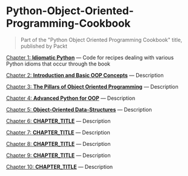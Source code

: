 # Python-Object-Oriented-Programming-Cookbook

> Part of the "Python Object Oriented Programming Cookbook" title, 
> published by Packt

[Chapter 1: **Idiomatic Python**](Chapter01/README.md) — 
Code for recipes dealing with various Python idioms that occur 
through the book

[Chapter 2: **Introduction and Basic OOP Concepts**](Chapter02/README.md) — 
Description

[Chapter 3: **The Pillars of Object Oriented Programming**](Chapter03/README.md) — 
Description

[Chapter 4: **Advanced Python for OOP**](Chapter04/README.md) — 
Description

[Chapter 5: **Object-Oriented Data-Structures**](Chapter05/README.md) — 
Description

[Chapter 6: **CHAPTER_TITLE**](Chapter06/README.md) — 
Description

[Chapter 7: **CHAPTER_TITLE**](Chapter07/README.md) — 
Description

[Chapter 8: **CHAPTER_TITLE**](Chapter08/README.md) — 
Description

[Chapter 9: **CHAPTER_TITLE**](Chapter09/README.md) — 
Description

[Chapter 10: **CHAPTER_TITLE**](Chapter010/README.md) — 
Description


